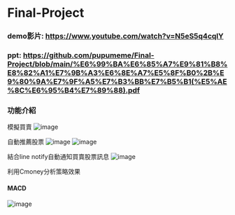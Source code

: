 # Final-Project

### demo影片: https://www.youtube.com/watch?v=N5eS5q4cqlY
### ppt: https://github.com/pupumeme/Final-Project/blob/main/%E6%99%BA%E6%85%A7%E9%81%B8%E8%82%A1%E7%9B%A3%E6%8E%A7%E5%8F%B0%2B%E9%80%9A%E7%9F%A5%E7%B3%BB%E7%B5%B1(%E5%AE%8C%E6%95%B4%E7%89%88).pdf
### 功能介紹
模擬買賣
![image](https://github.com/pupumeme/Final-Project/blob/main/%E8%B2%B7%E8%B3%A3%E6%A8%A1%E6%93%AC%E9%81%8A%E6%88%B2.png)

自動推薦股票
![image](https://github.com/pupumeme/Final-Project/blob/main/%E8%87%AA%E5%8B%95%E6%8E%A8%E8%96%A6%E8%82%A1%E7%A5%A81.jpg)
![image](https://github.com/pupumeme/Final-Project/blob/main/%E8%87%AA%E5%8B%95%E6%8E%A8%E8%96%A6%E8%82%A1%E7%A5%A82.jpg)

結合line notify自動通知買賣股票訊息
![image](https://github.com/pupumeme/Final-Project/blob/main/line%20notify.png)

利用Cmoney分析策略效果
#### MACD
![image](https://github.com/pupumeme/Final-Project/blob/main/cmoney%E5%88%86%E6%9E%90.png)



